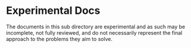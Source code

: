 # Experimental Docs

The documents in this sub directory are experimental and as such may be incomplete, not fully
reviewed, and do not necessarily represent the final approach to the problems they aim to solve.
